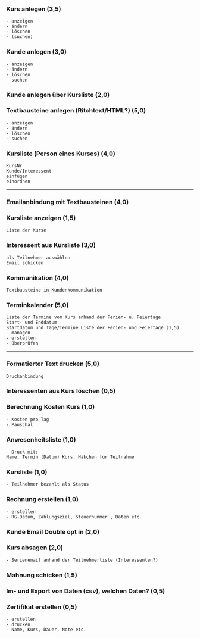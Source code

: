 ### Kurs anlegen (3,5)
	- anzeigen
	- ändern
	- löschen
	- (suchen)

### Kunde anlegen (3,0)
	- anzeigen
	- ändern
	- löschen
	- suchen

### Kunde anlegen über Kursliste (2,0)

### Textbausteine anlegen (Ritchtext/HTML?) (5,0)
	- anzeigen
	- ändern
	- löschen
	- suchen

### Kursliste (Person eines Kurses) (4,0)
	KursNr
	Kunde/Interessent
	einfügen
	einordnen

---

### Emailanbindung mit Textbausteinen (4,0)

### Kursliste anzeigen (1,5)
	Liste der Kurse

### Interessent aus Kursliste (3,0)
	als Teilnehmer auswählen
	Email schicken

### Kommunikation (4,0)
	Textbausteine in Kundenkommunikation

### Terminkalender (5,0)
	Liste der Termine vom Kurs anhand der Ferien- u. Feiertage
	Start- und Enddatum
	Startdatum und Tage/Termine	Liste der Ferien- und Feiertage (1,5)
	- managen
	- erstellen
	- überprüfen

---

### Formatierter Text drucken (5,0)
	Druckanbindung

### Interessenten aus Kurs löschen (0,5)

### Berechnung Kosten Kurs (1,0)
	- Kosten pro Tag
	- Pauschal

### Anwesenheitsliste (1,0)
	- Druck mit:
	Name, Termin (Datum) Kurs, Häkchen für Teilnahme

### Kursliste (1,0)
	- Teilnehmer bezahlt als Status

### Rechnung erstellen (1,0)
	- erstellen
	- RG-Datum, Zahlungsziel, Steuernummer , Daten etc.

### Kunde Email Double opt in (2,0)

### Kurs absagen (2,0)
	- Serienemail anhand der Teilnehmerliste (Interessenten?)

### Mahnung schicken (1,5)

### Im- und Export von Daten (csv), welchen Daten? (0,5)

### Zertifikat erstellen (0,5)
	- erstellen
	- drucken
	- Name, Kurs, Dauer, Note etc.
